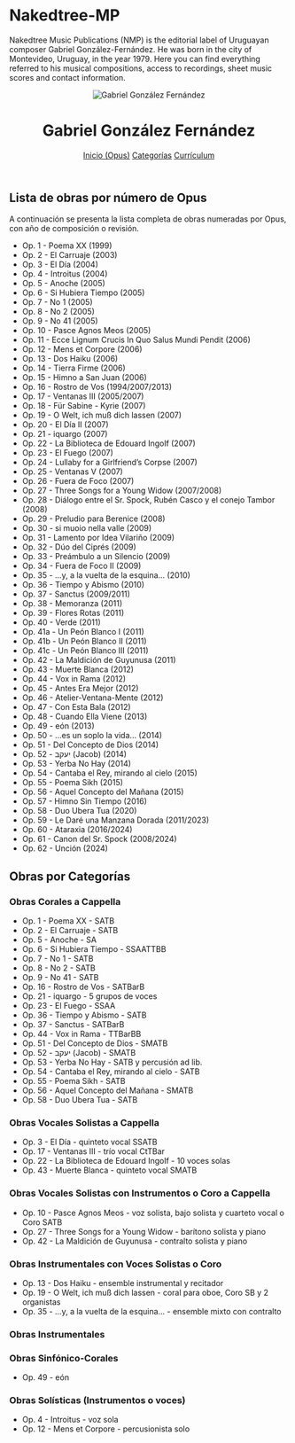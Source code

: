 # Nakedtree-MP
Nakedtree Music Publications (NMP) is the editorial label of Uruguayan composer Gabriel González-Fernández. He was born in the city of Montevideo, Uruguay, in the year 1979. Here you can find everything referred to his musical compositions, access to recordings, sheet music scores and contact information.
<!DOCTYPE html>
<html lang="es">
<head>
<meta charset="UTF-8">
<meta name="viewport" content="width=device-width, initial-scale=1.0">
<title>Gabriel González Fernández - Sitio Oficial</title>
<link rel="stylesheet" href="estilos.css">
</head>
<body>

<header>
<img src="foto_miniatura.jpg" alt="Gabriel González Fernández">
<h1>Gabriel González Fernández</h1>
<nav>
<a href="#inicio">Inicio (Opus)</a>
<a href="#categorias">Categorías</a>
<a href="#cv">Currículum</a>
</nav>
</header>

<main>

<section id="inicio">
<h2>Lista de obras por número de Opus</h2>
<p>A continuación se presenta la lista completa de obras numeradas por Opus, con año de composición o revisión.</p>
<ul>
<li>Op. 1 - Poema XX (1999)</li>
<li>Op. 2 - El Carruaje (2003)</li>
<li>Op. 3 - El Día (2004)</li>
<li>Op. 4 - Introitus (2004)</li>
<li>Op. 5 - Anoche (2005)</li>
<li>Op. 6 - Si Hubiera Tiempo (2005)</li>
<li>Op. 7 - No 1 (2005)</li>
<li>Op. 8 - No 2 (2005)</li>
<li>Op. 9 - No 41 (2005)</li>
<li>Op. 10 - Pasce Agnos Meos (2005)</li>
<li>Op. 11 - Ecce Lignum Crucis In Quo Salus Mundi Pendit (2006)</li>
<li>Op. 12 - Mens et Corpore (2006)</li>
<li>Op. 13 - Dos Haiku (2006)</li>
<li>Op. 14 - Tierra Firme (2006)</li>
<li>Op. 15 - Himno a San Juan (2006)</li>
<li>Op. 16 - Rostro de Vos (1994/2007/2013)</li>
<li>Op. 17 - Ventanas III (2005/2007)</li>
<li>Op. 18 - Für Sabine - Kyrie (2007)</li>
<li>Op. 19 - O Welt, ich muß dich lassen (2007)</li>
<li>Op. 20 - El Día II (2007)</li>
<li>Op. 21 - iquargo (2007)</li>
<li>Op. 22 - La Biblioteca de Edouard Ingolf (2007)</li>
<li>Op. 23 - El Fuego (2007)</li>
<li>Op. 24 - Lullaby for a Girlfriend’s Corpse (2007)</li>
<li>Op. 25 - Ventanas V (2007)</li>
<li>Op. 26 - Fuera de Foco (2007)</li>
<li>Op. 27 - Three Songs for a Young Widow (2007/2008)</li>
<li>Op. 28 - Diálogo entre el Sr. Spock, Rubén Casco y el conejo Tambor (2008)</li>
<li>Op. 29 - Preludio para Berenice (2008)</li>
<li>Op. 30 - si muoio nella valle (2009)</li>
<li>Op. 31 - Lamento por Idea Vilariño (2009)</li>
<li>Op. 32 - Dúo del Ciprés (2009)</li>
<li>Op. 33 - Preámbulo a un Silencio (2009)</li>
<li>Op. 34 - Fuera de Foco II (2009)</li>
<li>Op. 35 - …y, a la vuelta de la esquina… (2010)</li>
<li>Op. 36 - Tiempo y Abismo (2010)</li>
<li>Op. 37 - Sanctus (2009/2011)</li>
<li>Op. 38 - Memoranza (2011)</li>
<li>Op. 39 - Flores Rotas (2011)</li>
<li>Op. 40 - Verde (2011)</li>
<li>Op. 41a - Un Peón Blanco I (2011)</li>
<li>Op. 41b - Un Peón Blanco II (2011)</li>
<li>Op. 41c - Un Peón Blanco III (2011)</li>
<li>Op. 42 - La Maldición de Guyunusa (2011)</li>
<li>Op. 43 - Muerte Blanca (2012)</li>
<li>Op. 44 - Vox in Rama (2012)</li>
<li>Op. 45 - Antes Era Mejor (2012)</li>
<li>Op. 46 - Atelier-Ventana-Mente (2012)</li>
<li>Op. 47 - Con Esta Bala (2012)</li>
<li>Op. 48 - Cuando Ella Viene (2013)</li>
<li>Op. 49 - eón (2013)</li>
<li>Op. 50 - …es un soplo la vida… (2014)</li>
<li>Op. 51 - Del Concepto de Dios (2014)</li>
<li>Op. 52 - יעקב (Jacob) (2014)</li>
<li>Op. 53 - Yerba No Hay (2014)</li>
<li>Op. 54 - Cantaba el Rey, mirando al cielo (2015)</li>
<li>Op. 55 - Poema Sikh (2015)</li>
<li>Op. 56 - Aquel Concepto del Mañana (2015)</li>
<li>Op. 57 - Himno Sin Tiempo (2016)</li>
<li>Op. 58 - Duo Ubera Tua (2020)</li>
<li>Op. 59 - Le Daré una Manzana Dorada (2011/2023)</li>
<li>Op. 60 - Ataraxia (2016/2024)</li>
<li>Op. 61 - Canon del Sr. Spock (2008/2024)</li>
<li>Op. 62 - Unción (2024)</li>
</ul>
</section>

<section id="categorias">
<h2>Obras por Categorías</h2>

<h3>Obras Corales a Cappella</h3>
<ul>
<li>Op. 1 - Poema XX - SATB</li>
<li>Op. 2 - El Carruaje - SATB</li>
<li>Op. 5 - Anoche - SA</li>
<li>Op. 6 - Si Hubiera Tiempo - SSAATTBB</li>
<li>Op. 7 - No 1 - SATB</li>
<li>Op. 8 - No 2 - SATB</li>
<li>Op. 9 - No 41 - SATB</li>
<li>Op. 16 - Rostro de Vos - SATBarB</li>
<li>Op. 21 - iquargo - 5 grupos de voces</li>
<li>Op. 23 - El Fuego - SSAA</li>
<li>Op. 36 - Tiempo y Abismo - SATB</li>
<li>Op. 37 - Sanctus - SATBarB</li>
<li>Op. 44 - Vox in Rama - TTBarBB</li>
<li>Op. 51 - Del Concepto de Dios - SMATB</li>
<li>Op. 52 - יעקב (Jacob) - SMATB</li>
<li>Op. 53 - Yerba No Hay - SATB y percusión ad lib.</li>
<li>Op. 54 - Cantaba el Rey, mirando al cielo - SATB</li>
<li>Op. 55 - Poema Sikh - SATB</li>
<li>Op. 56 - Aquel Concepto del Mañana - SMATB</li>
<li>Op. 58 - Duo Ubera Tua - SATB</li>
</ul>

<h3>Obras Vocales Solistas a Cappella</h3>
<ul>
<li>Op. 3 - El Día - quinteto vocal SSATB</li>
<li>Op. 17 - Ventanas III - trío vocal CtTBar</li>
<li>Op. 22 - La Biblioteca de Edouard Ingolf - 10 voces solas</li>
<li>Op. 43 - Muerte Blanca - quinteto vocal SMATB</li>
</ul>

<h3>Obras Vocales Solistas con Instrumentos o Coro a Cappella</h3>
<ul>
<li>Op. 10 - Pasce Agnos Meos - voz solista, bajo solista y cuarteto vocal o Coro SATB</li>
<li>Op. 27 - Three Songs for a Young Widow - barítono solista y piano</li>
<li>Op. 42 - La Maldición de Guyunusa - contralto solista y piano</li>
</ul>

<h3>Obras Instrumentales con Voces Solistas o Coro</h3>
<ul>
<li>Op. 13 - Dos Haiku - ensemble instrumental y recitador</li>
<li>Op. 19 - O Welt, ich muß dich lassen - coral para oboe, Coro SB y 2 organistas</li>
<li>Op. 35 - …y, a la vuelta de la esquina… - ensemble mixto con contralto</li>
</ul>

<h3>Obras Instrumentales</h3>
<!-- Dúos, tríos, cuartetos, quintetos, etc. aquí según tu lista -->

<h3>Obras Sinfónico-Corales</h3>
<ul>
<li>Op. 49 - eón</li>
</ul>

<h3>Obras Solísticas (Instrumentos o voces)</h3>
<ul>
<li>Op. 4 - Introitus - voz sola</li>
<li>Op. 12 - Mens et Corpore - percusionista solo</li>
